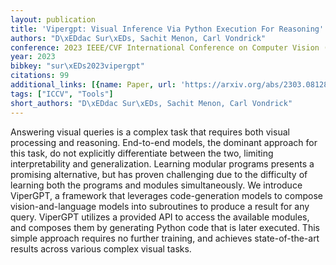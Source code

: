 ```yaml
---
layout: publication
title: 'Vipergpt: Visual Inference Via Python Execution For Reasoning'
authors: "D\xEDdac Sur\xEDs, Sachit Menon, Carl Vondrick"
conference: 2023 IEEE/CVF International Conference on Computer Vision (ICCV)
year: 2023
bibkey: "sur\xEDs2023vipergpt"
citations: 99
additional_links: [{name: Paper, url: 'https://arxiv.org/abs/2303.08128'}]
tags: ["ICCV", "Tools"]
short_authors: "D\xEDdac Sur\xEDs, Sachit Menon, Carl Vondrick"
---
```

Answering visual queries is a complex task that requires both visual
processing and reasoning. End-to-end models, the dominant approach for this
task, do not explicitly differentiate between the two, limiting
interpretability and generalization. Learning modular programs presents a
promising alternative, but has proven challenging due to the difficulty of
learning both the programs and modules simultaneously. We introduce ViperGPT, a
framework that leverages code-generation models to compose vision-and-language
models into subroutines to produce a result for any query. ViperGPT utilizes a
provided API to access the available modules, and composes them by generating
Python code that is later executed. This simple approach requires no further
training, and achieves state-of-the-art results across various complex visual
tasks.